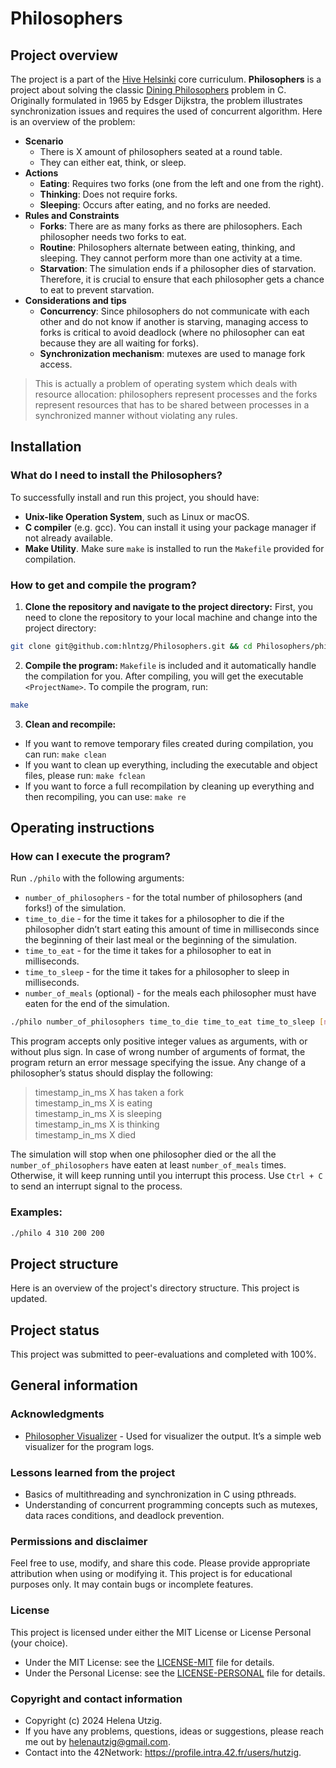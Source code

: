 # Philosophers

## Project overview

The project is a part of the [Hive Helsinki](https://www.hive.fi/en/curriculum) core curriculum. **Philosophers** is a project about solving the classic [Dining Philosophers](https://en.wikipedia.org/wiki/Dining_philosophers_problem) problem in C. Originally formulated in 1965 by Edsger Dijkstra, the problem illustrates synchronization issues and requires the used of concurrent algorithm. Here is an overview of the problem:

- **Scenario**
    - There is X amount of philosophers seated at a round table.
    - They can either eat, think, or sleep.
- **Actions**
    - **Eating**: Requires two forks (one from the left and one from the right).
    - **Thinking**: Does not require forks.
    - **Sleeping**: Occurs after eating, and no forks are needed.
- **Rules and Constraints**
    - **Forks**: There are as many forks as there are philosophers. Each philosopher needs two forks to eat.
    - **Routine**: Philosophers alternate between eating, thinking, and sleeping. They cannot perform more than one activity at a time.
    - **Starvation**: The simulation ends if a philosopher dies of starvation. Therefore, it is crucial to ensure that each philosopher gets a chance to eat to prevent starvation.
- **Considerations and tips**
    - **Concurrency**: Since philosophers do not communicate with each other and do not know if another is starving, managing access to forks is critical to avoid deadlock (where no philosopher can eat because they are all waiting for forks).
    - **Synchronization mechanism**: mutexes are used to manage fork access.


> This is actually a problem of operating system which deals with resource allocation: philosophers represent processes and the forks represent resources that has to be shared between processes in a synchronized manner without violating any rules.


## Installation

### What do I need to install the Philosophers?

To successfully install and run this project, you should have: 

- **Unix-like Operation System**, such as Linux or macOS.
- **C compiler** (e.g. gcc). You can install it using your package manager if not already available.
- **Make Utility**. Make sure `make` is installed to run the `Makefile` provided for compilation.

### How to get and compile the program?

1. **Clone the repository and navigate to the project directory:** First, you need to clone the repository to your local machine and change into the project directory:

```bash
git clone git@github.com:hlntzg/Philosophers.git && cd Philosophers/philo
```

2. **Compile the program:** `Makefile` is included and it automatically handle the compilation for you. After compiling, you will get the executable `<ProjectName>`. To compile the program, run:

```bash
make
```

3. **Clean and recompile:** 
- If you want to remove temporary files created during compilation, you can run: `make clean`
- If you want to clean up everything, including the executable and object files, please run: `make fclean`
- If you want to force a full recompilation by cleaning up everything and then recompiling, you can use: `make re`

## Operating instructions

### How can I execute the program?

Run `./philo` with the following arguments:

- `number_of_philosophers` - for the total number of philosophers (and forks!) of the simulation.
- `time_to_die` - for the time it takes for a philosopher to die if the philosopher didn’t start eating this amount of time in milliseconds since the beginning of their last meal or the beginning of the simulation.
- `time_to_eat` - for the time it takes for a philosopher to eat in milliseconds.
- `time_to_sleep` - for the time it takes for a philosopher to sleep in milliseconds.
- `number_of_meals` (optional) - for the meals each philosopher must have eaten for the end of the simulation.

```bash
./philo number_of_philosophers time_to_die time_to_eat time_to_sleep [number_of_meals]   
```

This program accepts only positive integer values as arguments, with or without plus sign. In case of wrong number of arguments of format, the program return an error message specifying the issue. Any change of a philosopher’s status should display the following:

> timestamp_in_ms X has taken a fork<br>
> timestamp_in_ms X is eating<br>
> timestamp_in_ms X is sleeping<br>
> timestamp_in_ms X is thinking<br>
> timestamp_in_ms X died<br>

The simulation will stop when one philosopher died or the all the `number_of_philosophers` have eaten at least `number_of_meals` times. Otherwise, it will keep running until you interrupt this process. Use `Ctrl + C` to send an interrupt signal to the process.

### Examples:

```bash
./philo 4 310 200 200
```

## Project structure

Here is an overview of the project's directory structure. This project is updated.

## Project status

This project was submitted to peer-evaluations and completed with 100%. 

## General information

### Acknowledgments

- [Philosopher Visualizer](https://nafuka11.github.io/philosophers-visualizer/) - Used for visualizer the output. It’s a simple web visualizer for the program logs.

### Lessons learned from the project

- Basics of multithreading and synchronization in C using pthreads.
- Understanding of concurrent programming concepts such as mutexes, data races conditions, and deadlock prevention.

### Permissions and disclaimer

Feel free to use, modify, and share this code. Please provide appropriate attribution when using or modifying it. This project is for educational purposes only. It may contain bugs or incomplete features.

### License

This project is licensed under either the MIT License or License Personal (your choice). 

- Under the MIT License: see the [LICENSE-MIT](LICENSE-MIT) file for details.
- Under the Personal License: see the [LICENSE-PERSONAL](LICENSE-PERSONAL) file for details.

### Copyright and contact information

- Copyright (c) 2024 Helena Utzig.
- If you have any problems, questions, ideas or suggestions, please reach me out by helenautzig@gmail.com.
- Contact into the 42Network: https://profile.intra.42.fr/users/hutzig.
